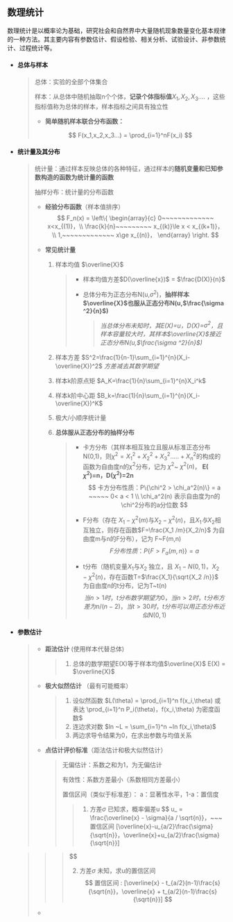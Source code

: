## 数理统计

   数理统计是以概率论为基础，研究社会和自然界中大量随机现象数量变化基本规律的一种方法。其主要内容有参数估计、假设检验、相关分析、试验设计、非参数统计、过程统计等。

- #### **总体与样本**

  > 总体：实验的全部个体集合
  >
  > 样本：从总体中随机抽取n个个体，**记录个体指标值**$X_1,X_2,X_3....$ ，这些指标值称为总体的样本，样本指标之间具有独立性
  >
  >  
  >
  > - **简单随机样本联合分布函数：**
  >
  > $$
  > F(x_1,x_2,x_3...) = \prod_{i=1}^nF(x_i)
  > $$

- #### **统计量及其分布**

  > 统计量：通过样本反映总体的各种特征，通过样本的**随机变量和已知参数构造的函数为统计量的函数**
  >
  > 抽样分布：统计量的分布函数
  >
  > 
  >
  > - **经验分布函数**（样本值排序）
  >   $$
  >   F_n(x) = \left\{
  >   	\begin{array}{c} 	
  >   	0~~~~~~~~~~~~~ x<x_{(1)}，\\
  >   		\frac{k}{n}~~~~~~~~~ x_{(k)}\le x < x_{(k+1)}， \\
  >   			1,~~~~~~~~~~~~~ x\ge x_{(n)}，
  >   	\end{array}
  >   \right.
  >   $$
  >
  > - **常见统计量**
  >
  >   1. 样本均值 $\overline{X}$
  >
  >      > - 样本均值方差$D(\overline{x})$ = $\frac{D(X)}{n}$
  >      >
  >      > 
  >      >
  >      > - 总体分布为正态分布N(u,$\sigma ^2$)，**抽样样本 $\overline{X}$也服从正态分布N(u,$\frac{\sigma ^2}{n}$)**
  >      >
  >      >   > *当总体分布未知时，其E(X)=u，D(X)=$\sigma ^2$，且样本容量较大时，其样本$\overline{X}$接近正态分布N(u,$\frac{\sigma ^2}{n}$)*
  >
  >   2. 样本方差    $S^2=\frac{1}{n-1}\sum_{i=1}^{n}(X_i-\overline{X})^2$  *方差减去其数学期望*
  >
  >   3. 样本k阶原点矩    $A_K=\frac{1}{n}\sum_{i=1}^{n}X_i^k$  
  >
  >   4. 样本k阶中心距     $B_k=\frac{1}{n}\sum_{i=1}^{n}(X_i-\overline{X})^K$
  >
  >   5. 极大/小顺序统计量
  >   
  >   6. **总体服从正态分布的抽样分布**
  >   
  >      > - 卡方分布（其样本相互独立且服从标准正态分布N(0,1)，则$\chi ^2=X_1^2+X_2^2+X_3^2.....+X_n^2$的构成的函数为自由度n的$\chi^2$分布，记为 $\chi^2$~ $\chi^2(n)$，    **E( $\chi^2$)=n，D($\chi^2$)=2n**
  >      >   $$
  >      >   卡方分布性质：P\{\chi^2 > \chi_a^2(n)\} = a  ~~~~~ 0< a < 1 \\
  >      >   \chi_a^2(n) 表示自由度为n的\chi^2分布的a分位数
  >      >   $$
  >      >   
  >      > - F分布（存在 $X_1 -\chi^2(m)$与$X_2 - \chi^2(n)$，且$X_1与X_2$相互独立，则存在函数$F=\frac{X_1 /m}{X_2/n}$ 为自由度m与n的F分布），记为 F~F(m,n)
  >      >   $$
  >      >   F分布性质： P\{F > F_a(m,n)\} = a
  >      >   $$
  >      >
  >      > - t分布（随机变量$X_1$与$X_2$ 独立，且 $X_1-N(0,1)，X_2-\chi^2(n)$，存在函数T=$\frac{X_1}{\sqrt{X_2 /n}}$ 为自由度n的t分布，记为T~t(n)
  >      >   $$
  >      >   当n>1时，t分布数学期望为0，当n>2时，t分布方差为n/(n-2)，当t>30时，t分布可以用正态分布近似N(0,1)
  >      >   $$
  
- #### **参数估计**
  
  > - **距法估计** (使用样本代替总体)
  >
  >   > 1. 总体的数学期望E(X)等于样本均值$\overline{X}$     E(X) = $\overline{X}$  
  >
  > - **极大似然估计** （最有可能概率）
  >
  >   > 1. 设似然函数 $L(\theta) = \prod_{i=1}^n f(x_i,\theta) 或表达 \prod_{i=1}^n P_i(\theta)，f(x_i,\theta) 为密度函数$
  >   > 2. 连边求对数  $ln ~L = \sum_{i=1}^n ~ln f(x_i,\theta)$
  >   > 3. 两边求导令结果为0，在求出参数与均值关系 
  >
  > - **点估计评价标准**（距法估计和极大似然估计）
  >
  >   > 无偏估计：系数之和为1，为无偏估计
  >   >
  >   > 有效性：系数方差最小（系数相同方差最小）
  >   >
  >   > 置信区间（类似于标准差）： a：显著性水平，1-a：置信度
  >   >
  >   > > 1. 方差$\sigma$ 已知求，概率偏差u
  >   > >    $$
  >   > >    u_ = \frac{\overline{x} - \sigma}{a / \sqrt{n}}，~~~置信区间 [\overline{x}-u_{a/2}\frac{\sigma}{\sqrt{n}}，\overline{x}+u_{a/2}\frac{\sigma}{\sqrt{n}}] 
  >   > >    $$
  >   > >
  >   > > 2. 方差$\sigma$ 未知，求u的置信区间
  >   > >    $$
  >   > >     置信区间 : [\overline{x} - t_{a/2}(n-1)\frac{s}{\sqrt{n}}，\overline{x} + t_{a/2}(n-1)\frac{s}{\sqrt{n}}]
  >   > >    $$
  >   > >    
  >   >
  >   > 
  >
  >   
  >
  > - 
  
  



